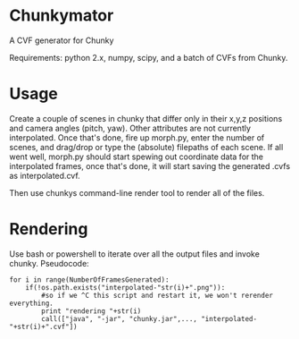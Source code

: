 Chunkymator
===========

A CVF generator for Chunky

Requirements: python 2.x, numpy, scipy, and a batch of CVFs from Chunky.

Usage
=====
Create a couple of scenes in chunky that differ only in their x,y,z positions and camera angles (pitch, yaw).
Other attributes are not currently interpolated.
Once that's done, fire up morph.py, enter the number of scenes, and drag/drop or type the (absolute) filepaths of each scene.
If all went well, morph.py should start spewing out coordinate data for the interpolated frames, 
once that's done, it will start saving the generated .cvfs as interpolated<N>.cvf.

Then use chunkys command-line render tool to render all of the files.

Rendering
=========
Use bash or powershell to iterate over all the output files and invoke chunky.
Pseudocode:
```
for i in range(NumberOfFramesGenerated):
    if(!os.path.exists("interpolated-"str(i)+".png")):
        #so if we ^C this script and restart it, we won't rerender everything.
        print "rendering "+str(i)
        call(["java", "-jar", "chunky.jar",..., "interpolated-"+str(i)+".cvf"])
```
